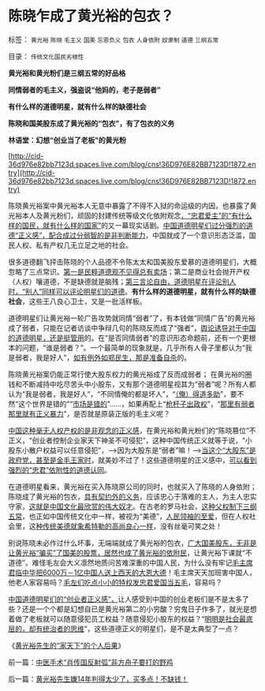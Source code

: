 # 陈晓乍成了黄光裕的包衣？

标签： `黄光裕` `陈晓` `毛主义` `国美` `忘恩负义` `包衣` `人身依附` `奴隶制` `道德` `三纲五常` 

目录： `传统文化国民劣根性`

**黄光裕和黄光粉们是三纲五常的好品格**

**同情弱者的毛主义，强盗说“他妈的，老子是弱者”**

**有什么样的道德明星，就有什么样的缺德社会**

**陈晓和国美股东成了黄光裕的“包衣”，有了包衣的义务**

**林语堂：幻想“创业当了老板”的黄光粉**

[http://cid-36d976e82bb7123d.spaces.live.com/blog/cns!36D976E82BB7123D!1872.entry](http://cid-36d976e82bb7123d.spaces.live.com/blog/cns!36D976E82BB7123D!1872.entry)

陈晓黄光裕案中黄光裕本人无意中暴露了不得不入狱的命运级的内因，也暴露了黄光裕本人及黄光粉们，顽固的封建传统等级文化依附观念[，“忠君爱主”的“有什么样的国民，就有什么样的国家”](../../../2009/3/25/中国式诡辩：道德祭坛上忠君的义务.md)的又一幕现实话剧。[中国道德明星们过分强烈的道德“正义感”，配合成过分弱智的是非判断能力](../../../2009/11/14/正义感也可以变得非常可怕.md)，中国就成了一个意识形态泛滥，国民人权、私有产权几无立足之地的社会。

很多道德翻飞抨击陈晓的个人品德不令陈太太和国美股东爱慕的道德明星们，大概忽略了三点常识。[第一是民粹道德观不见得总有卖场](../../../2010/9/20/特权是弱者；特权就是贪污；市场无“公允价值标准”.md)；第二是商业社会抛开产权（人权）嚷道德，不是缺德就是脑残；[第三言论自由，道德明星在评论别人时，“别人”同样可以评论明星们的道德](../../../2010/6/1/文革之祸不在于扣帽子;有人的地方就有帽子.md)。**有什么样的道德明星，就有什么样的缺德社会**，这些王八良心卫士，又是一批活样板。

道德明星们让黄光裕一轮广告攻势就同情“弱者”了，有本钱做“同情广告”的黄光裕成了弱者，只能在记者访谈中争辩几句的陈晓反而成了“强者”，[舆论诱导对于中国的道德明星，还是挺管用](../../../2010/3/3/《大义觉迷录》监督舆论.md)的。在“是否同情弱者”的意识形态命题前，还有一个更根本的问题，“谁是弱者？”。一个最简单的现象就是，几乎所有人骨子里都认为“我是弱者，我是好人”，[如有例外如郑民生，那是准备自杀](../../../2010/5/5/不要滥用“民不畏死”鼓励郑民生类恶性案件.md)的。

陈晓黄光裕案仍能正常行使大股东权力的黄光裕成了反而成弱者；
在黄光裕的圈钱和不断减持中吃尽苦头中小股东，又有那个道德明星视其为“弱者”呢？所有人都认为“我是弱者，我是好人”，“不同情俺的都是坏人”，“[（俺）得道多助](../../../2009/12/13/“得道多助，失道寡助”.md)”，要不然“这个世界是错的”“[市场是错的](../../../2010/9/2/疯神演义：最根本的市场“道德”.md)”……，如果再配上“[枪杆子出政权](../../../2010/5/11/抢劫的经济含义是生产，物质生产都是“抢劫”.md)”，“[那里有弱者那里就有正义暴力](../../../2010/3/26/“郑民生屠幼案”无涉公平和民主和道德.md)”，是否就是原装正版的毛主义呢？

[中国这种毫无人权产权的是非观念的正义感](../../../2009/11/14/小奴意识缔造了中国传统文化.md)，在黄光裕和黄光粉们的“陈晓篡位”不正义，“创业者控制企业家天下神圣不可侵犯”，这种中国传统正义就等于说，“小股东小散户权益可以任意侵犯”，——>因为大股东是“弱者”嘛！——>[当这个“大股东”是政府党，甚至是金毛王家时](../../../2010/3/2/封建社会的权力世袭.md)，就美妙不过了！这些道德明星的正义感中，[可以看到强烈的“忠君”依附性的道德认同](../../../2010/9/4/政治斗争的残酷与帝国集权成正比.md)。

在道德明星看来，黄光裕在买入陈晓原公司的同时，也就买入了陈晓的人身依附；陈晓成了黄光裕的包衣，[具有契约外的义务](../../../2010/5/29/富士康无需对员工个人自杀负契约外的责任.md)，应该忠心于落难的主人，为主人忠实守家，[这就是中国文化最欣赏的伟大奴才](../../../2009/9/10/君权奴性文化下被错解的暴力和妥协.md)。在古老的罗马社会，[这种父权制下三纲五常](../../../2010/8/8/罗马父权制度就是三纲五常的法制化.md)，也正如中国传统文化中一样，被视为“美德”，[人民领袖的至爱](../../../2010/5/20/人民领袖人民爱，人民领袖爱人民.md)，但在人权社会里，这[种传统美德就象希特勒的高尚良心一样](../../../2010/3/30/希特勒的纳粹主义是怎么来的.md)，没有丝毫可笑之处！

别说陈晓未必作过什么坏事，无端端就成了黄光裕的包衣，[广大国美股东，无非是让黄光裕“骗买”了国美的股票，居然也成了黄光裕的依附民](../../../2010/8/9/罗马元老院是怎么成为寡头的.md)，让黄光裕下课就“不道德”。难怪毛左会大义凛然地质问苦难深重的中国人民，为什么没有牢记[毛主席君临中华把6000万－1亿中国人送上西天的大恩大德](../../../2009/8/4/城乡人口比例边际达成人道主义灾难的三个充分条件.md)！毛主席天天加班害中国人，他老人家容易吗？[毛左们吃点小小的特权发忠君爱国当五毛](../../../2009/6/7/贴木儿邪教的极端可能只是退而无忧的小小的特权.md)，容易吗？

[中国道德明星们的“创业者正义感”，](../../../2009/4/16/社会压力传递和媒体道德明星.md)让人感受到中国的创业老板们是不是太多了些？还是一个个都是幻想自已是黄光裕第二的小穷酸？穷鬼日子作多了，就光是想着做了老板就可以随意侵犯员工权益？随意侵犯小股东的权益？“[明明是社会最底层的，却有统治者的思维](../../../2009/2/2/实例解剖极左的人格认知误区.md)”，这些道德正义的明星们，是不是太典型了一点？

《[黄光裕先生的“家天下”的个人后果](../../../2010/9/27/黄光裕“家天下”；股市有风险，股神莫炒股.md)》

前一篇：[中医手术“肖传国反射弧”非方舟子要打的野鸡](../../../2010/10/1/中医手术“肖传国反射弧”非方舟子要打的野鸡.md)

后一篇：[黄光裕先生嫌14年判得太少了，买多点！不缺钱！](../../../2010/10/2/黄光裕先生嫌14年判得太少了，买多点！不缺钱！.md)